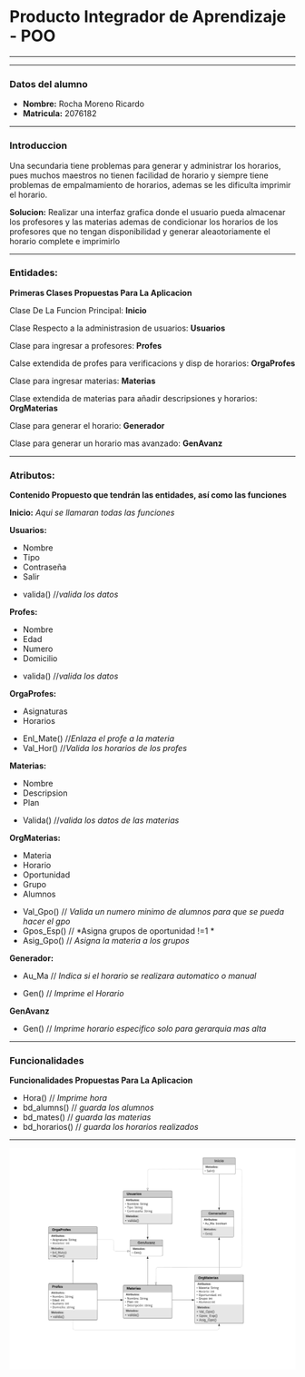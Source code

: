 # Producto Integrador de Aprendizaje - POO
___
___

 ### Datos del alumno
* **Nombre:** Rocha Moreno Ricardo   
* **Matricula:** 2076182
___
### Introduccion
Una secundaria tiene problemas para generar y administrar los horarios, pues muchos maestros no tienen facilidad de horario y siempre tiene problemas de empalmamiento de horarios, ademas se les dificulta imprimir el horario.  

**Solucion:** Realizar una interfaz grafica donde el usuario pueda almacenar los profesores y las materias ademas de condicionar los horarios de los profesores que no tengan disponibilidad y generar aleaotoriamente el horario complete e imprimirlo
___
### Entidades:
**Primeras Clases Propuestas Para La Aplicacion**    

Clase De La Funcion Principal: **Inicio**

Clase Respecto a la administrasion de usuarios: **Usuarios**

Clase para ingresar a profesores: **Profes**

Calse extendida de profes para verificacions y disp de horarios: **OrgaProfes**

Clase para ingresar materias: **Materias**

Clase extendida de materias para añadir descripsiones y horarios: **OrgMaterias**

Clase para generar el horario: **Generador**

Clase para generar un horario mas avanzado: **GenAvanz** 

---
### Atributos:
**Contenido Propuesto que tendrán las entidades, así como las funciones**  

**Inicio:** *Aqui se llamaran todas las funciones*  

**Usuarios:**
- Nombre
- Tipo
- Contraseña
- Salir  

* valida() //*valida los datos*

**Profes:**
- Nombre
- Edad 
- Numero
- Domicilio  

* valida() //*valida los datos*


**OrgaProfes:**
- Asignaturas
- Horarios  
* Enl_Mate() //*Enlaza el profe a la materia*
* Val_Hor() //*Valida los horarios de los profes*


**Materias:**
- Nombre
- Descripsion 
- Plan   

* Valida() //*valida los datos de las materias*


**OrgMaterias:**
- Materia
- Horario
- Oportunidad
- Grupo
- Alumnos

* Val_Gpo() // *Valida un numero minimo de alumnos para que se pueda hacer el gpo*
* Gpos_Esp() // *Asigna grupos de oportunidad !=1 *
* Asig_Gpo() // *Asigna la materia a los grupos*

**Generador:**
- Au_Ma // *Indica si el horario se realizara automatico o manual*

* Gen() // *Imprime el Horario*

**GenAvanz** 

* Gen() // *Imprime horario especifico solo para gerarquia mas alta*

---
### Funcionalidades
**Funcionalidades Propuestas Para La Aplicacion** 
- Hora() // *Imprime hora*
- bd_alumns() // *guarda los alumnos*
- bd_mates() // *guarda las materias*
- bd_horarios() // *guarda los horarios realizados*

---

![Grafica UML:](Diagrama.png)
